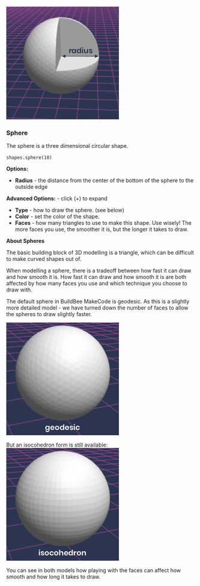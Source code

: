 ![Sphere](/docs/reference/shapes/sphere.png?v=DOCVER-1) 
### Sphere
The sphere is a three dimensional circular shape.  


```sig 
shapes.sphere(10)
```

**Options:**
* **Radius** - the distance from the center of the bottom of the sphere to the outside edge

**Advanced Options:** - click (+) to expand
* **Type** - how to draw the sphere. (see below)
* **Color** - set the color of the shape. 
* **Faces** - how many triangles to use to make this shape.  Use wisely! The more faces you use, the smoother it is, but the longer it takes to draw.

**About Spheres**

The basic building block of 3D modelling is a triangle, which can be difficult to make curved shapes out of.  

When modelling a sphere, there is a tradeoff between how fast it can draw and how smooth it is.  How fast it can draw and how smooth it is are both affected by how many faces you use and which technique you choose to draw with.

The default sphere in BuildBee MakeCode is geodesic.  As this is a slightly more detailed model - we have turned down the number of faces to allow the spheres to draw slightly faster. 

![Geodesic Sphere](/docs/reference/shapes/geodesic.png?v=DOCVER-1) 

But an isocohedron form is still available:
![Isocohedron Sphere](/docs/reference/shapes/isocohedron.png?v=DOCVER-1) 

You can see in both models how playing with the faces can affect how smooth and how long it takes to draw.

